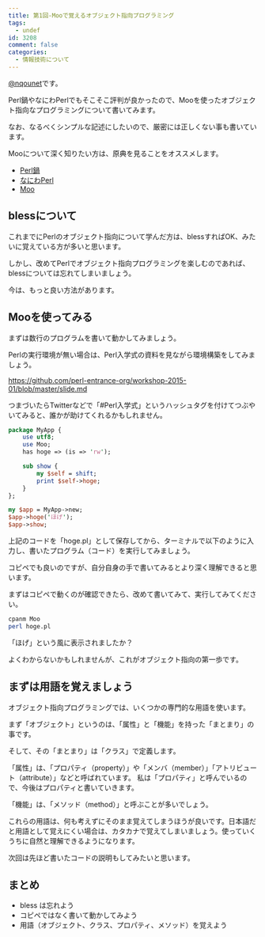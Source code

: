 ```yaml
---
title: 第1回-Mooで覚えるオブジェクト指向プログラミング
tags:
  - undef
id: 3208
comment: false
categories:
  - 情報技術について
---
```


<p><a href="https://twitter.com/nqounet">@nqounet</a>です。</p>

<p>Perl鍋やなにわPerlでもそこそこ評判が良かったので、Mooを使ったオブジェクト指向なプログラミングについて書いてみます。</p>

<p>なお、なるべくシンプルな記述にしたいので、厳密には正しくない事も書いています。</p>

<p>Mooについて深く知りたい方は、原典を見ることをオススメします。</p>

<ul>
<li><a href="http://perlnabe.connpass.com/">Perl鍋</a></li>
<li><a href="https://naniwaperl.doorkeeper.jp/">なにわPerl</a></li>
<li><a href="https://metacpan.org/pod/Moo">Moo</a></li>
</ul>

<!--more-->

<h2>blessについて</h2>

<p>これまでにPerlのオブジェクト指向について学んだ方は、blessすればOK、みたいに覚えている方が多いと思います。</p>

<p>しかし、改めてPerlでオブジェクト指向プログラミングを楽しむのであれば、blessについては忘れてしまいましょう。</p>

<p>今は、もっと良い方法があります。</p>

<h2>Mooを使ってみる</h2>

<p>まずは数行のプログラムを書いて動かしてみましょう。</p>

<p>Perlの実行環境が無い場合は、Perl入学式の資料を見ながら環境構築をしてみましょう。</p>

<p><a href="https://github.com/perl-entrance-org/workshop-2015-01/blob/master/slide.md">https://github.com/perl-entrance-org/workshop-2015-01/blob/master/slide.md</a></p>

<p>つまづいたらTwitterなどで「#Perl入学式」というハッシュタグを付けてつぶやいてみると、誰かが助けてくれるかもしれません。</p>

```perl
package MyApp {
    use utf8;
    use Moo;
    has hoge => (is => 'rw');

    sub show {
        my $self = shift;
        print $self->hoge;
    }
};

my $app = MyApp->new;
$app->hoge('ほげ');
$app->show;
```

<p>上記のコードを「hoge.pl」として保存してから、ターミナルで以下のように入力し、書いたプログラム（コード）を実行してみましょう。</p>

<p>コピペでも良いのですが、自分自身の手で書いてみるとより深く理解できると思います。</p>

<p>まずはコピペで動くのが確認できたら、改めて書いてみて、実行してみてください。</p>

```bash
cpanm Moo
perl hoge.pl
```

<p>「ほげ」という風に表示されましたか？</p>

<p>よくわからないかもしれませんが、これがオブジェクト指向の第一歩です。</p>

<h2>まずは用語を覚えましょう</h2>

<p>オブジェクト指向プログラミングでは、いくつかの専門的な用語を使います。</p>

<p>まず「オブジェクト」というのは、「属性」と「機能」を持った「まとまり」の事です。</p>

<p>そして、その「まとまり」は「クラス」で定義します。</p>

<p>「属性」は、「プロパティ（property）」や「メンバ（member）」「アトリビュート（attribute）」などと呼ばれています。
私は「プロパティ」と呼んでいるので、今後はプロパティと書いていきます。</p>

<p>「機能」は、「メソッド（method）」と呼ぶことが多いでしょう。</p>

<p>これらの用語は、何も考えずにそのまま覚えてしまうほうが良いです。日本語だと用語として覚えにくい場合は、カタカナで覚えてしまいましょう。使っていくうちに自然と理解できるようになります。</p>

<p>次回は先ほど書いたコードの説明もしてみたいと思います。</p>

<h2>まとめ</h2>

<ul>
<li>bless は忘れよう</li>
<li>コピペではなく書いて動かしてみよう</li>
<li>用語（オブジェクト、クラス、プロパティ、メソッド）を覚えよう</li>
</ul>
    	
